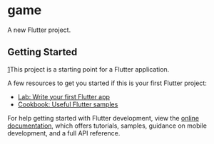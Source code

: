 # game
A new Flutter project.
## Getting Started
[1](https://github.com/sahabaspk/flutter-game/blob/ca610aa819dcffa173aff4e10903b0da5525a916/image2.png)This project is a starting point for a Flutter application.

A few resources to get you started if this is your first Flutter project:

- [Lab: Write your first Flutter app](https://docs.flutter.dev/get-started/codelab)
- [Cookbook: Useful Flutter samples](https://docs.flutter.dev/cookbook)

For help getting started with Flutter development, view the
[online documentation](https://docs.flutter.dev/), which offers tutorials,
samples, guidance on mobile development, and a full API reference.
